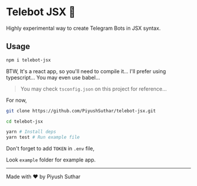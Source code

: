# Telebot JSX 🚢

Highly experimental way to create Telegram Bots in JSX syntax.

## Usage

```sh
npm i telebot-jsx
```
BTW, It's a react app, so you'll need to compile it... I'll prefer using typescript... You may even use babel...

> You may check `tsconfig.json` on this project for reference...

For now,

```sh
git clone https://github.com/PiyushSuthar/telebot-jsx.git

cd telebot-jsx

yarn # Install deps
yarn test # Run example file
```

Don't forget to add `TOKEN` in `.env` file,

Look `example` folder for example app.

---

Made with ♥ by Piyush Suthar
